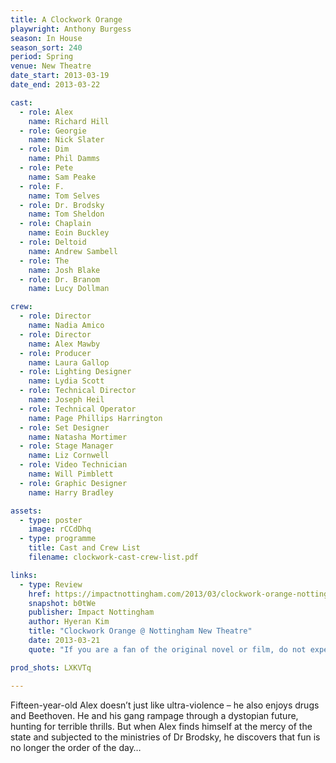 ```yaml
---
title: A Clockwork Orange
playwright: Anthony Burgess
season: In House
season_sort: 240
period: Spring
venue: New Theatre
date_start: 2013-03-19
date_end: 2013-03-22

cast:
  - role: Alex
    name: Richard Hill
  - role: Georgie
    name: Nick Slater
  - role: Dim
    name: Phil Damms
  - role: Pete
    name: Sam Peake
  - role: F.
    name: Tom Selves
  - role: Dr. Brodsky
    name: Tom Sheldon
  - role: Chaplain
    name: Eoin Buckley
  - role: Deltoid
    name: Andrew Sambell
  - role: The
    name: Josh Blake
  - role: Dr. Branom
    name: Lucy Dollman

crew:
  - role: Director
    name: Nadia Amico
  - role: Director
    name: Alex Mawby
  - role: Producer
    name: Laura Gallop
  - role: Lighting Designer
    name: Lydia Scott
  - role: Technical Director
    name: Joseph Heil
  - role: Technical Operator
    name: Page Phillips Harrington
  - role: Set Designer
    name: Natasha Mortimer
  - role: Stage Manager
    name: Liz Cornwell
  - role: Video Technician
    name: Will Pimblett
  - role: Graphic Designer
    name: Harry Bradley

assets:
  - type: poster
    image: rCCdDhq
  - type: programme
    title: Cast and Crew List
    filename: clockwork-cast-crew-list.pdf

links:
  - type: Review
    href: https://impactnottingham.com/2013/03/clockwork-orange-nottingham-new-theatre/
    snapshot: b0tWe
    publisher: Impact Nottingham
    author: Hyeran Kim
    title: "Clockwork Orange @ Nottingham New Theatre"
    date: 2013-03-21
    quote: "If you are a fan of the original novel or film, do not expect a dramatic retelling, instead imagine it with a shot of youth and screwball animation."

prod_shots: LXKVTq

---
```


Fifteen-year-old Alex doesn’t just like ultra-violence – he also enjoys drugs and Beethoven. He and his gang rampage through a dystopian future, hunting for terrible thrills. But when Alex finds himself at the mercy of the state and subjected to the ministries of Dr Brodsky, he discovers that fun is no longer the order of the day…

